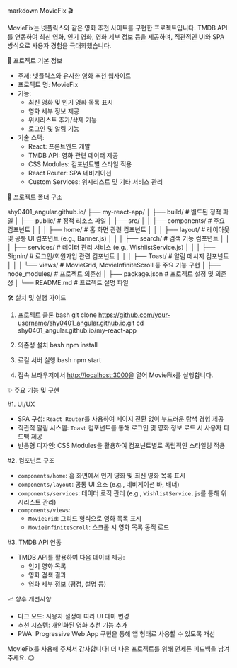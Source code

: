 markdown
MovieFix 🎬

MovieFix는 넷플릭스와 같은 영화 추천 사이트를 구현한 프로젝트입니다. TMDB API를 연동하여 최신 영화, 인기 영화, 영화 세부 정보 등을 제공하며, 직관적인 UI와 SPA 방식으로 사용자 경험을 극대화했습니다.

🚀 프로젝트 기본 정보

- 주제: 넷플릭스와 유사한 영화 추천 웹사이트
- 프로젝트 명: MovieFix
- 기능:
  - 최신 영화 및 인기 영화 목록 표시
  - 영화 세부 정보 제공
  - 위시리스트 추가/삭제 기능
  - 로그인 및 알림 기능
- 기술 스택:
  - React: 프론트엔드 개발
  - TMDB API: 영화 관련 데이터 제공
  - CSS Modules: 컴포넌트별 스타일 적용
  - React Router: SPA 네비게이션
  - Custom Services: 위시리스트 및 기타 서비스 관리



📂 프로젝트 폴더 구조


shy0401_angular.github.io/
├── my-react-app/
│   ├── build/                  # 빌드된 정적 파일
│   ├── public/                 # 정적 리소스 파일
│   ├── src/
│   │   ├── components/         # 주요 컴포넌트
│   │   │   ├── home/           # 홈 화면 관련 컴포넌트
│   │   │   ├── layout/         # 레이아웃 및 공통 UI 컴포넌트 (e.g., Banner.js)
│   │   │   ├── search/         # 검색 기능 컴포넌트
│   │   │   ├── services/       # 데이터 관리 서비스 (e.g., WishlistService.js)
│   │   │   ├── Signin/         # 로그인/회원가입 관련 컴포넌트
│   │   │   ├── Toast/          # 알림 메시지 컴포넌트
│   │   │   └── views/          # MovieGrid, MovieInfiniteScroll 등 주요 기능 구현
│   ├── node_modules/           # 프로젝트 의존성
│   ├── package.json            # 프로젝트 설정 및 의존성
│   └── README.md               # 프로젝트 설명 파일




🛠 설치 및 실행 가이드

1. 프로젝트 클론
   bash
   git clone https://github.com/your-username/shy0401_angular.github.io.git
   cd shy0401_angular.github.io/my-react-app


2. 의존성 설치
   bash
   npm install


3. 로컬 서버 실행
   bash
   npm start


4. 접속
   브라우저에서 [http://localhost:3000](http://localhost:3000)을 열어 MovieFix를 실행합니다.



✨ 주요 기능 및 구현

#1. UI/UX
- SPA 구성: `React Router`를 사용하여 페이지 전환 없이 부드러운 탐색 경험 제공
- 직관적 알림 시스템: `Toast` 컴포넌트를 통해 로그인 및 영화 정보 로드 시 사용자 피드백 제공
- 반응형 디자인: CSS Modules을 활용하여 컴포넌트별로 독립적인 스타일링 적용

#2. 컴포넌트 구조
- `components/home`: 홈 화면에서 인기 영화 및 최신 영화 목록 표시
- `components/layout`: 공통 UI 요소 (e.g., 네비게이션 바, 배너)
- `components/services`: 데이터 로직 관리 (e.g., `WishlistService.js`를 통해 위시리스트 관리)
- `components/views`:
  - `MovieGrid`: 그리드 형식으로 영화 목록 표시
  - `MovieInfiniteScroll`: 스크롤 시 영화 목록 동적 로드

#3. TMDB API 연동
- TMDB API를 활용하여 다음 데이터 제공:
  - 인기 영화 목록
  - 영화 검색 결과
  - 영화 세부 정보 (평점, 설명 등)



📈 향후 개선사항
- 다크 모드: 사용자 설정에 따라 UI 테마 변경
- 추천 시스템: 개인화된 영화 추천 기능 추가
- PWA: Progressive Web App 구현을 통해 앱 형태로 사용할 수 있도록 개선



MovieFix를 사용해 주셔서 감사합니다! 더 나은 프로젝트를 위해 언제든 피드백을 남겨주세요. 😊
